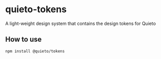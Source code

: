 # quieto-tokens

A light-weight design system that contains the design tokens for Quieto

## How to use

```bash
npm install @quieto/tokens
```

